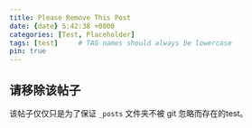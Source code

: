 ```yaml
---
title: Please Remove This Post
date: {date} 5:42:38 +0800
categories: [Test, Placeholder]
tags: [test]     # TAG names should always be lowercase
pin: true
---
```


## 请移除该帖子

该帖子仅仅只是为了保证 `_posts` 文件夹不被 git 忽略而存在的test。
